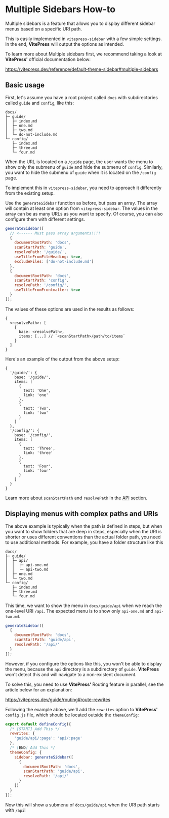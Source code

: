# Multiple Sidebars How-to

Multiple sidebars is a feature that allows you to display different sidebar menus based on a specific URI path.

This is easily implemented in `vitepress-sidebar` with a few simple settings. In the end, **VitePress** will output the options as intended.

To learn more about Multiple sidebars first, we recommend taking a look at **VitePress'** official documentation below:

https://vitepress.dev/reference/default-theme-sidebar#multiple-sidebars

## Basic usage

First, let's assume you have a root project called `docs` with subdirectories called `guide` and `config`, like this:

```
docs/
├─ guide/
│  ├─ index.md
│  ├─ one.md
│  ├─ two.md
│  └─ do-not-include.md
└─ config/
   ├─ index.md
   ├─ three.md
   └─ four.md
```

When the URL is located on a `/guide` page, the user wants the menu to show only the submenu of `guide` and hide the submenu of `config`. Similarly, you want to hide the submenu of `guide` when it is located on the `/config` page.

To implement this in `vitepress-sidebar`, you need to approach it differently from the existing setup.

Use the `generateSidebar` function as before, but pass an array. The array will contain at least one option from `vitepress-sidebar`. The values in the array can be as many URLs as you want to specify. Of course, you can also configure them with different settings.

```javascript
generateSidebar([
  // <------ Must pass array arguments!!!!
  {
    documentRootPath: 'docs',
    scanStartPath: 'guide',
    resolvePath: '/guide/',
    useTitleFromFileHeading: true,
    excludeFiles: ['do-not-include.md']
  },
  {
    documentRootPath: 'docs',
    scanStartPath: 'config',
    resolvePath: '/config/',
    useTitleFromFrontmatter: true
  }
]);
```

The values of these options are used in the results as follows:

```text
{
  <resolvePath>: [
    {
      base: <resolvePath>,
      items: [...] // `<scanStartPath>/path/to/items`
    }
  ]
}
```

Here's an example of the output from the above setup:

```json5
{
  '/guide/': {
    base: '/guide/',
    items: [
      {
        text: 'One',
        link: 'one'
      },
      {
        text: 'Two',
        link: 'two'
      }
    ]
  },
  '/config/': {
    base: '/config/',
    items: [
      {
        text: 'Three',
        link: 'three'
      },
      {
        text: 'Four',
        link: 'four'
      }
    ]
  }
}
```

Learn more about `scanStartPath` and `resolvePath` in the [API](/guide/api#scanstartpath) section.

## Displaying menus with complex paths and URIs

The above example is typically when the path is defined in steps, but when you want to show folders that are deep in steps, especially when the URI is shorter or uses different conventions than the actual folder path, you need to use additional methods. For example, you have a folder structure like this

```
docs/
├─ guide/
│  ├─ api/
│  │  ├─ api-one.md
│  │  └─ api-two.md
│  ├─ one.md
│  └─ two.md
└─ config/
   ├─ index.md
   ├─ three.md
   └─ four.md
```

This time, we want to show the menu in `docs/guide/api` when we reach the one-level URI `/api`. The expected menu is to show only `api-one.md` and `api-two.md`.

```javascript
generateSidebar([
  {
    documentRootPath: 'docs',
    scanStartPath: 'guide/api',
    resolvePath: '/api/'
  }
]);
```

However, if you configure the options like this, you won't be able to display the menu, because the `api` directory is a subdirectory of `guide`. **VitePress** won't detect this and will navigate to a non-existent document.

To solve this, you need to use **VitePress'** Routing feature in parallel, see the article below for an explanation:

https://vitepress.dev/guide/routing#route-rewrites

Following the example above, we'll add the `rewrites` option to **VitePress'** `config.js` file, which should be located outside the `themeConfig`:

```javascript
export default defineConfig({
  /* [START] Add This */
  rewrites: {
    'guide/api/:page': 'api/:page'
  },
  /* [END] Add This */
  themeConfig: {
    sidebar: generateSidebar([
      {
        documentRootPath: 'docs',
        scanStartPath: 'guide/api',
        resolvePath: '/api/'
      }
    ])
  }
});
```

Now this will show a submenu of `docs/guide/api` when the URI path starts with `/api`!
